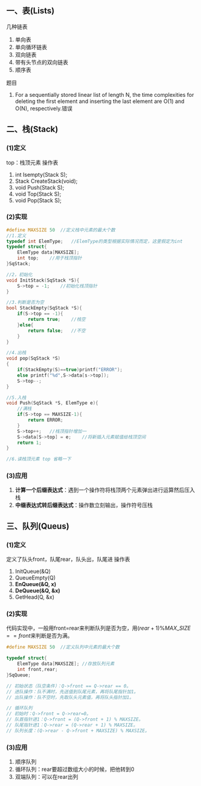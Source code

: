 ## 一、表(Lists)
几种链表
1. 单向表
2. 单向循环链表
3. 双向链表
4. 带有头节点的双向链表
5. 顺序表

题目
1. For a sequentially stored linear list of length N, the time complexities for deleting the first element and inserting the last element are O(1) and O(N), respectively.错误
## 二、栈(Stack)
### (1)定义
top：栈顶元素
操作表
1. int Isempty(Stack S);
2. Stack CreateStack(void);
3. void Push(Stack S);
4. void Top(Stack S);
5. void Pop(Stack S);  
### (2)实现

```c
#define MAXSIZE 50  //定义栈中元素的最大个数
//1.定义
typedef int ElemType;   //ElemType的类型根据实际情况而定，这里假定为int
typedef struct{
    ElemType data[MAXSIZE];
    int top;    //用于栈顶指针
}SqStack;

//2，初始化
void InitStack(SqStack *S){
    S->top = -1;    //初始化栈顶指针
}

//3.判断是否为空
bool StackEmpty(SqStack *S){
    if(S->top == -1){    
        return true;    //栈空
    }else{  
        return false;   //不空
    }
}

//4.出栈
void pop(SqStack *S)
{
    if(StackEmpty(S)==true)printf("ERROR");
    else printf("%d",S->data[s->top]);
    S->top--;
}

//5.入栈
void Push(SqStack *S, ElemType e){
    //满栈
    if(S->top == MAXSIZE-1){
        return ERROR;
    }
    S->top++;   //栈顶指针增加一
    S->data[S->top] = e;    //将新插入元素赋值给栈顶空间
    return 1;
}

//6.读栈顶元素 top 省略一下
```
###  (3)应用  
1. **计算一个后缀表达式**：遇到一个操作符将栈顶两个元素弹出进行运算然后压入栈
2. **中缀表达式转后缀表达式**：操作数立刻输出，操作符号压栈

## 三、队列(Queus)

### (1)定义
定义了队头front，队尾rear，队头出，队尾进
操作表
1. InitQueue(&Q)
2. QueueEmpty(Q)
3. **EnQueue(&Q, x)**
4. **DeQueue(&Q, &x)**
5. GetHead(Q, &x)
### (2)实现
代码实现中，一般用front=rear来判断队列是否为空，用$(rear+1)\% MAX\_SIZE==front$来判断是否为满。
```c
#define MAXSIZE 50  //定义队列中元素的最大个数

typedef struct{
    ElemType data[MAXSIZE]; //存放队列元素
    int front,rear;
}SqQueue;

// 初始状态（队空条件）：Q->front == Q->rear == 0。
// 进队操作：队不满时，先送值到队尾元素，再将队尾指针加1。
// 出队操作：队不空时，先取队头元素值，再将队头指针加1。

// 循环队列
// 初始时：Q->front = Q->rear=0。
// 队首指针进1：Q->front = (Q->front + 1) % MAXSIZE。
// 队尾指针进1：Q->rear = (Q->rear + 1) % MAXSIZE。
// 队列长度：(Q->rear - Q->front + MAXSIZE) % MAXSIZE。
```
### (3)应用
1. 顺序队列
2. 循环队列：rear要超过数组大小的时候，把他转到0
3. 双端队列：可以在rear出列